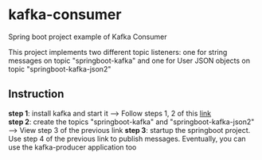 # kafka-consumer
Spring boot project example of Kafka Consumer

This project implements two different topic listeners: one for string messages on topic "springboot-kafka" and one for User JSON objects on topic "springboot-kafka-json2"

## Instruction ##
**step 1**: install kafka and start it --> Follow steps 1, 2 of this <a href="https://kafka.apache.org/quickstart">link</a>  
**step 2**: create the topics "springboot-kafka" and "springboot-kafka-json2" --> View step 3 of the previous link
**step 3**: startup the springboot project. Use step 4 of the previous link to publish messages. Eventually, you can use the kafka-producer application too



